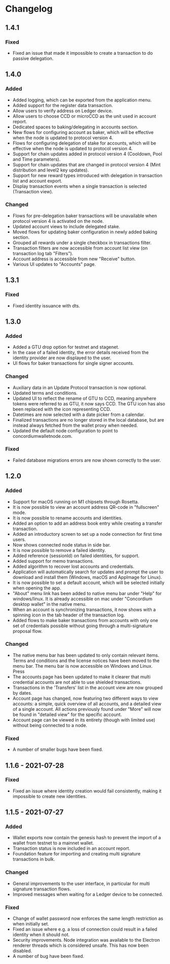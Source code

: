 # Changelog

## 1.4.1

### Fixed

-   Fixed an issue that made it impossible to create a transaction to do passive delegation.

## 1.4.0

### Added

-   Added logging, which can be exported from the application menu.
-   Added support for the register data transaction.
-   Allow users to verify address on Ledger device.
-   Allow users to choose CCD or microCCD as the unit used in account report.
-   Dedicated spaces to baking/delegating in accounts section.
-   New flows for configuring account as baker, which will be effective when the node is updated to protocol version 4.
-   Flows for configuring delegation of stake for accounts, which will be effective when the node is updated to protocol version 4.
-   Support for chain updates added in protocol version 4 (Cooldown, Pool and Time parameters).
-   Support for chain updates that are changed in protocol version 4 (Mint distribution and level2 key updates).
-   Support for new reward types introduced with delegation in transaction list and account export.
-   Display transaction events when a single transaction is selected (Transaction view).

### Changed

-   Flows for pre-delegation baker transactions will be unavailable when protocol version 4 is activated on the node.
-   Updated account views to include delegated stake.
-   Moved flows for updating baker configuration in newly added baking section.
-   Grouped all rewards under a single checkbox in transactions filter.
-   Transaction filters are now accessible from account list view (on transaction log tab "Filters").
-   Account address is accessible from new "Receive" button.
-   Various UI updates to "Accounts" page.

## 1.3.1

### Fixed

-   Fixed identity issuance with dts.

## 1.3.0

### Added

-   Added a GTU drop option for testnet and stagenet.
-   In the case of a failed identity, the error details received from the identity provider are now displayed to the user.
-   UI flows for baker transactions for single signer accounts.

### Changed

-   Auxiliary data in an Update Protocol transaction is now optional.
-   Updated terms and conditions.
-   Updated UI to reflect the rename of GTU to CCD, meaning anywhere tokens were referred to as GTU, it now says CCD. The GTU icon has also been replaced with the icon representing CCD.
-   Datetimes are now selected with a date picker from a calendar.
-   Finalized transactions are no longer stored in the local database, but are instead always fetched from the wallet proxy when needed.
-   Updated the default node configuration to point to concordiumwalletnode.com.

### Fixed

-   Failed database migrations errors are now shown correctly to the user.

## 1.2.0

### Added

-   Support for macOS running on M1 chipsets through Rosetta.
-   It is now possible to view an account address QR-code in "fullscreen" mode.
-   It is now possible to rename accounts and identities.
-   Added an option to add an address book entry while creating a transfer transaction.
-   Added an introductory screen to set up a node connection for first time users.
-   Now shows connected node status in side bar.
-   It is now possible to remove a failed identity.
-   Added reference (sessionId) on failed identities, for support.
-   Added support for memo transactions.
-   Added algorithm to recover lost accounts and credentials.
-   Application will automatically search for updates and prompt the user to download and install them (Windows, macOS and AppImage for Linux).
-   It is now possible to set a default account, which will be selected initially when opening the app.
-   "About" menu link has been added to native menu bar under "Help" for windows/linux. It is already accessible on mac under "Concordium desktop wallet" in the native menu.
-   When an account is synchronizing transactions, it now shows with a spinning icon in the tab header of the transaction log.
-   Added flows to make baker transactions from accounts with only one set of credentials possible without going through a multi-signature proposal flow.

### Changed

-   The native menu bar has been updated to only contain relevant items. Terms and conditions and the license notices have been moved to the menu bar. The menu bar is now accessible on Windows and Linux. Press
-   The accounts page has been updated to make it clearer that multi credential accounts are not able to use shielded transactions.
-   Transactions in the 'Transfers' list in the account view are now grouped by dates.
-   Account page has changed, now featuring two different ways to view accounts: a simple, quick overview of all accounts, and a detailed view of a single account. All actions previously found under "More" will now be found in "detailed view" for the specific account.
-   Account page can be viewed in its entirety (though with limited use) without being connected to a node.

### Fixed

-   A number of smaller bugs have been fixed.

## 1.1.6 - 2021-07-28

### Fixed

-   Fixed an issue where identity creation would fail consistently, making it impossible to create new identities.

## 1.1.5 - 2021-07-27

### Added

-   Wallet exports now contain the genesis hash to prevent the import of a wallet from testnet to a mainnet wallet.
-   Transaction status is now included in an account report.
-   Foundation feature for importing and creating multi signature transactions in bulk.

### Changed

-   General improvements to the user interface, in particular for multi signature transaction flows.
-   Improved messages when waiting for a Ledger device to be connected.

### Fixed

-   Change of wallet password now enforces the same length restriction as when initially set.
-   Fixed an issue where e.g. a loss of connection could result in a failed identity when it should not.
-   Security improvements. Node integration was available to the Electron renderer threads which is considered unsafe. This has now been disabled.
-   A number of bug have been fixed.
